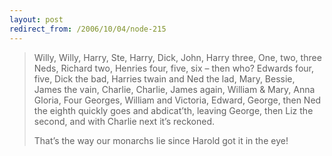 ```yaml
---
layout: post
redirect_from: /2006/10/04/node-215
---
```


> Willy, Willy, Harry, Ste,
> Harry, Dick, John, Harry three,
> One, two, three Neds, Richard two,
> Henries four, five, six – then who?
> Edwards four, five, Dick the bad,
> Harries twain and Ned the lad,
> Mary, Bessie, James the vain,
> Charlie, Charlie, James again,
> William & Mary, Anna Gloria,
> Four Georges, William and Victoria,
> Edward, George, then Ned the eighth
> quickly goes and abdicat’th,
> leaving George, then Liz the second,
> and with Charlie next it’s reckoned.
>
> That’s the way our monarchs lie
> since Harold got it in the eye!
